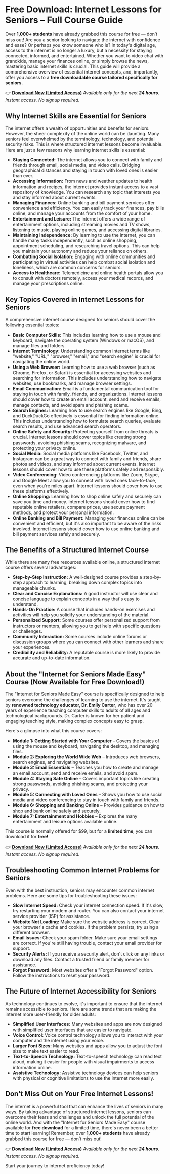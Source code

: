 # Free Download: Internet Lessons for Seniors – Full Course Guide

Over **1,000+ students** have already grabbed this course for free — don’t miss out!
Are you a senior looking to navigate the internet with confidence and ease? Or perhaps you know someone who is? In today's digital age, access to the internet is no longer a luxury, but a necessity for staying connected, informed, and entertained. Whether you want to video chat with grandkids, manage your finances online, or simply browse the news, mastering basic internet skills is crucial. This guide will provide a comprehensive overview of essential internet concepts, and, importantly, offer you access to a **free downloadable course tailored specifically for seniors.**

👉 [**Download Now (Limited Access)**](https://udemywork.com/internet-lessons-for-seniors)
_Available only for the next **24 hours**. Instant access. No signup required._

## Why Internet Skills are Essential for Seniors

The internet offers a wealth of opportunities and benefits for seniors. However, the sheer complexity of the online world can be daunting. Many seniors feel overwhelmed by the terminology, technology, and potential security risks. This is where structured internet lessons become invaluable. Here are just a few reasons why learning internet skills is essential:

*   **Staying Connected:** The internet allows you to connect with family and friends through email, social media, and video calls. Bridging geographical distances and staying in touch with loved ones is easier than ever.
*   **Accessing Information:** From news and weather updates to health information and recipes, the internet provides instant access to a vast repository of knowledge. You can research any topic that interests you and stay informed about current events.
*   **Managing Finances:** Online banking and bill payment services offer convenience and efficiency. You can easily track your finances, pay bills online, and manage your accounts from the comfort of your home.
*   **Entertainment and Leisure:** The internet offers a wide range of entertainment options, including streaming movies and TV shows, listening to music, playing online games, and accessing digital libraries.
*   **Maintaining Independence:** By learning to use the internet, you can handle many tasks independently, such as online shopping, appointment scheduling, and researching travel options. This can help you maintain your autonomy and reduce your reliance on others.
*   **Combatting Social Isolation:** Engaging with online communities and participating in virtual activities can help combat social isolation and loneliness, which are common concerns for seniors.
*   **Access to Healthcare:** Telemedicine and online health portals allow you to consult with doctors remotely, access your medical records, and manage your prescriptions online.

## Key Topics Covered in Internet Lessons for Seniors

A comprehensive internet course designed for seniors should cover the following essential topics:

*   **Basic Computer Skills:** This includes learning how to use a mouse and keyboard, navigate the operating system (Windows or macOS), and manage files and folders.
*   **Internet Terminology:** Understanding common internet terms like "website," "URL," "browser," "email," and "search engine" is crucial for navigating the online world.
*   **Using a Web Browser:** Learning how to use a web browser (such as Chrome, Firefox, or Safari) is essential for accessing websites and searching for information. This includes understanding how to navigate websites, use bookmarks, and manage browser settings.
*   **Email Communication:** Email is a fundamental communication tool for staying in touch with family, friends, and organizations. Internet lessons should cover how to create an email account, send and receive emails, manage contacts, and avoid spam and phishing scams.
*   **Search Engines:** Learning how to use search engines like Google, Bing, and DuckDuckGo effectively is essential for finding information online. This includes understanding how to formulate search queries, evaluate search results, and use advanced search operators.
*   **Online Safety and Security:** Protecting yourself from online threats is crucial. Internet lessons should cover topics like creating strong passwords, avoiding phishing scams, recognizing malware, and protecting your privacy online.
*   **Social Media:** Social media platforms like Facebook, Twitter, and Instagram can be a great way to connect with family and friends, share photos and videos, and stay informed about current events. Internet lessons should cover how to use these platforms safely and responsibly.
*   **Video Conferencing:** Video conferencing platforms like Zoom, Skype, and Google Meet allow you to connect with loved ones face-to-face, even when you're miles apart. Internet lessons should cover how to use these platforms effectively.
*   **Online Shopping:** Learning how to shop online safely and securely can save you time and money. Internet lessons should cover how to find reputable online retailers, compare prices, use secure payment methods, and protect your personal information.
*   **Online Banking and Bill Payment:** Managing your finances online can be convenient and efficient, but it's also important to be aware of the risks involved. Internet lessons should cover how to use online banking and bill payment services safely and securely.

## The Benefits of a Structured Internet Course

While there are many free resources available online, a structured internet course offers several advantages:

*   **Step-by-Step Instruction:** A well-designed course provides a step-by-step approach to learning, breaking down complex topics into manageable chunks.
*   **Clear and Concise Explanations:** A good instructor will use clear and concise language to explain concepts in a way that's easy to understand.
*   **Hands-On Practice:** A course that includes hands-on exercises and activities will help you solidify your understanding of the material.
*   **Personalized Support:** Some courses offer personalized support from instructors or mentors, allowing you to get help with specific questions or challenges.
*   **Community Interaction:** Some courses include online forums or discussion groups where you can connect with other learners and share your experiences.
*   **Credibility and Reliability:** A reputable course is more likely to provide accurate and up-to-date information.

## About the "Internet for Seniors Made Easy" Course (Now Available for Free Download!)

The "Internet for Seniors Made Easy" course is specifically designed to help seniors overcome the challenges of learning to use the internet. It's taught by **renowned technology educator, Dr. Emily Carter**, who has over 20 years of experience teaching computer skills to adults of all ages and technological backgrounds. Dr. Carter is known for her patient and engaging teaching style, making complex concepts easy to grasp.

Here's a glimpse into what this course covers:

*   **Module 1: Getting Started with Your Computer** – Covers the basics of using the mouse and keyboard, navigating the desktop, and managing files.
*   **Module 2: Exploring the World Wide Web** – Introduces web browsers, search engines, and navigating websites.
*   **Module 3: Email Essentials** – Teaches you how to create and manage an email account, send and receive emails, and avoid spam.
*   **Module 4: Staying Safe Online** – Covers important topics like creating strong passwords, avoiding phishing scams, and protecting your privacy.
*   **Module 5: Connecting with Loved Ones** – Shows you how to use social media and video conferencing to stay in touch with family and friends.
*   **Module 6: Shopping and Banking Online** – Provides guidance on how to shop and bank online safely and securely.
*   **Module 7: Entertainment and Hobbies** – Explores the many entertainment and leisure options available online.

This course is normally offered for $99, but for a **limited time**, you can download it for **free!**

👉 [**Download Now (Limited Access)**](https://udemywork.com/internet-lessons-for-seniors)
_Available only for the next **24 hours**. Instant access. No signup required._

## Troubleshooting Common Internet Problems for Seniors

Even with the best instruction, seniors may encounter common internet problems. Here are some tips for troubleshooting these issues:

*   **Slow Internet Speed:** Check your internet connection speed. If it's slow, try restarting your modem and router. You can also contact your internet service provider (ISP) for assistance.
*   **Website Not Loading:** Make sure the website address is correct. Clear your browser's cache and cookies. If the problem persists, try using a different browser.
*   **Email Issues:** Check your spam folder. Make sure your email settings are correct. If you're still having trouble, contact your email provider for support.
*   **Security Alerts:** If you receive a security alert, don't click on any links or download any files. Contact a trusted friend or family member for assistance.
*   **Forgot Password:** Most websites offer a "Forgot Password" option. Follow the instructions to reset your password.

## The Future of Internet Accessibility for Seniors

As technology continues to evolve, it's important to ensure that the internet remains accessible to seniors. Here are some trends that are making the internet more user-friendly for older adults:

*   **Simplified User Interfaces:** Many websites and apps are now designed with simplified user interfaces that are easier to navigate.
*   **Voice Control:** Voice control technology allows you to interact with your computer and the internet using your voice.
*   **Larger Font Sizes:** Many websites and apps allow you to adjust the font size to make text easier to read.
*   **Text-to-Speech Technology:** Text-to-speech technology can read text aloud, making it easier for people with visual impairments to access information online.
*   **Assistive Technology:** Assistive technology devices can help seniors with physical or cognitive limitations to use the internet more easily.

## Don't Miss Out on Your Free Internet Lessons!

The internet is a powerful tool that can enhance the lives of seniors in many ways. By taking advantage of structured internet lessons, seniors can overcome their fears and challenges and unlock the full potential of the online world. And with the "Internet for Seniors Made Easy" course available for **free download** for a limited time, there's never been a better time to start learning! Remember, over **1,000+ students** have already grabbed this course for free — don’t miss out!

👉 [**Download Now (Limited Access)**](https://udemywork.com/internet-lessons-for-seniors)
_Available only for the next **24 hours**. Instant access. No signup required._

Start your journey to internet proficiency today!
